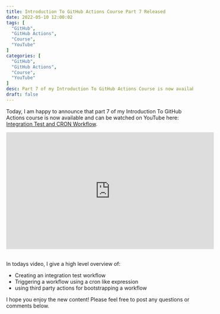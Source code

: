 ```yaml
---
title: Introduction To GitHub Actions Course Part 7 Released
date: 2022-05-10 12:00:02
tags: [
  "GitHub",
  "GitHub Actions",
  "Course",
  "YouTube"
]
categories: [
  "GitHub",
  "GitHub Actions",
  "Course",
  "YouTube"
]
desc: Part 7 of my Introduction To GitHub Actions Course is now available!
draft: false
---
```


Today, I am happy to announce that part 7 of my Introduction To GitHub Actions course is now available and can be watched on YouTube here: <a href="https://youtu.be/qXirDGGrG34" target="_blank">Integration Test and CRON Workflow</a>.

<div style="text-align: center;"><iframe width="560" height="315" src="https://www.youtube.com/embed/qXirDGGrG34" title="YouTube video player" frameborder="0" allow="accelerometer; autoplay; clipboard-write; encrypted-media; gyroscope; picture-in-picture" allowfullscreen></iframe></div><br />

In todays video, I give a high level overview of:

* Creating an integration test workflow
* Triggering a workflow using a cron like expression
* using third party actions for bootstrapping a workflow

I hope you enjoy the new content! Please feel free to post any questions or comments below.
